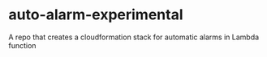 # auto-alarm-experimental

A repo that creates a cloudformation stack for automatic alarms in Lambda function